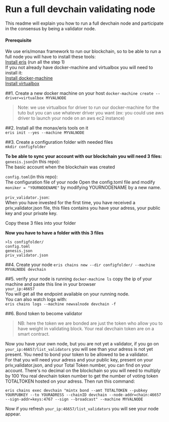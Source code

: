 # Run a full devchain validating node
This readme will explain you how to run a full devchain node and participate in the consensus by being a validator node.

#### Prerequisite
We use eris/monax framework to run our blockchain, so to be able to run a full node you will have to install these tools:  
[Install eris](https://monax.io/docs/tutorials/getting-started/index.html?redirect_from_eris=true) (run all the step 1)  
If you not already have docker-machine and virtualbox you will need to install it:  
[Install docker-machine](https://docs.docker.com/machine/install-machine/)   
[Install virtualbox](https://www.virtualbox.org/wiki/Downloads)  

##1. Create a new docker machine on your host
`docker-machine create --driver=virtualbox MYVALNODE`  
> Note: we use virtualbox for driver to run our docker-machine for the tuto but you can use whatever driver you want (ex: you could use aws driver to launch your node on an aws ec2 instance)

##2. Install all the monax/eris tools on it  
`eris init --yes --machine MYVALNODE`

##3. Create a configuration folder with needed files  
`mkdir configfolder`

**To be able to sync your account with our blockchain you will need 3 files:**  
`genesis.json`(in this repo):  
The basic account when the blockchain was created

`config.toml`(in this repo):  
The configuration file of your node
Open the config.toml file and modify `moniker = "YOURNODENAME"` by modifying YOURNODENAME by a new name.

`priv_validator.json`:  
When you have invested for the first time, you have received a priv_validator.json file, this files contains you have your adress, your public key and your private key.

Copy these 3 files into your folder

**Now you have to have a folder with this 3 files**  
```
>ls configfolder/
config.toml
genesis.json
priv_validator.json
```

##4. Create your node
`eris chains new --dir configfolder/ --machine MYVALNODE devchain`

##5. verify your node is running
`docker-machine ls`
copy the ip of your machine and paste this line in your browser  
`your_ip:46657`  
You will get all the endpoint available on your running node.  
You can also watch logs with:  
`eris chains logs --machine newvalnode devchain -f`

##6. Bond token to become validator
>NB: here the token we are bonded are just the token who allow you to have weight in validating block. Your real devchain token are on a smart contract.  

Now you have your own node, but you are not yet a validator, if you go on `your_ip:46657/list_validators` you will see than your adress is not yet present. You need to bond your token to be allowed to be a validator.  
For that you will need your adress and your public key, present on your priv_validator.json, and your Total Token number, you can find on your account. There's no decimal on the blockchain so you will need to multiply by 100 You real devchain token number to get the number of voting token TOTALTOKEN hosted on your adress. Then run this command:  

```
eris chains exec devchain "mintx bond --amt TOTALTOKEN --pubkey YOURPUBKEY --to YOURADRESS --chainID devchain --node-addr=chain:46657 --sign-addr=keys:4767 --sign --broadcast" --machine MYVALNODE
```
Now if you refresh `your_ip:46657/list_validators` you will see your node appear.


